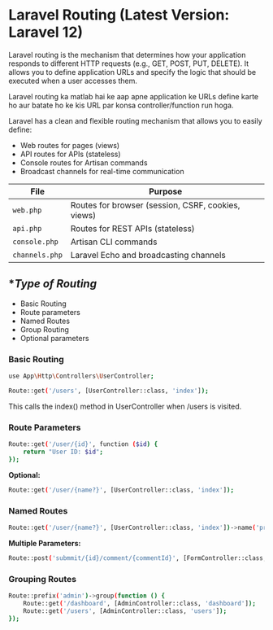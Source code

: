 # Laravel Routing (Latest Version: Laravel 12)
Laravel routing is the mechanism that determines how your application responds to different HTTP requests (e.g., GET, POST, PUT, DELETE). It allows you to define application URLs and specify the logic that should be executed when a user accesses them. 

Laravel routing ka matlab hai ke aap apne application ke URLs define karte ho aur batate ho ke kis URL par konsa controller/function run hoga.

Laravel has a clean and flexible routing mechanism that allows you to easily define:
* Web routes for pages (views)
* API routes for APIs (stateless)
* Console routes for Artisan commands
* Broadcast channels for real-time communication


| File           | Purpose                                            |
| -------------- | -------------------------------------------------- |
| `web.php`      | Routes for browser (session, CSRF, cookies, views) |
| `api.php`      | Routes for REST APIs (stateless)                   |
| `console.php`  | Artisan CLI commands                               |
| `channels.php` | Laravel Echo and broadcasting channels             |


## **Type of Routing*

* Basic Routing
* Route parameters
* Named Routes
* Group Routing
* Optional parameters



### **Basic Routing**
```bash
use App\Http\Controllers\UserController;

Route::get('/users', [UserController::class, 'index']);
```
This calls the index() method in UserController when /users is visited.


### **Route Parameters**
```bash
Route::get('/user/{id}', function ($id) {
    return "User ID: $id";
});
```
**Optional:**
```bash
Route::get('/user/{name?}', [UserController::class, 'index']);
```


### **Named Routes**
```bash
Route::get('/user/{name?}', [UserController::class, 'index'])->name('profile');
```

**Multiple Parameters:**
```bash
Route::post('submmit/{id}/comment/{commentId}', [FormController::class, 'submit']);
```

### **Grouping Routes**
```bash
Route::prefix('admin')->group(function () {
    Route::get('/dashboard', [AdminController::class, 'dashboard']);
    Route::get('/users', [AdminController::class, 'users']);
});

```

